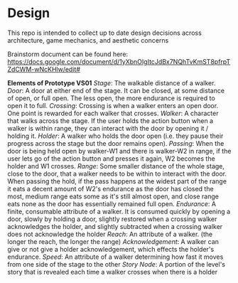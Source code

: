 # Design
This repo is intended to collect up to date design decisions across architecture, game mechanics, and aesthetic concerns

Brainstorm document can be found here: https://docs.google.com/document/d/1yXbnOIgItcJdBx7NQhTvKmST8pfrpTZdCWM-wNcKHlw/edit#

**Elements of Prototype VS01**
*Stage*: The walkable distance of a walker.
*Door*: A door at either end of the stage. It can be closed, at some distance of open, or full open. The less open, the more endurance is required to open it to full.
*Crossing*: Crossing is when a walker enters an open door. One point is rewarded for each walker that crosses.
*Walker*: A character that walks across the stage. If the user holds the action button when a walker is within range, they can interact with the door by opening it / holding it.
*Holder*: A walker who holds the door open (i.e. they pause their progress across the stage but the door remains open).
*Passing*: When the door is being held open by walker-W1 and there is walker-W2 in range, if the user lets go of the action button and presses it again, W2 becomes the holder and W1 crosses.
*Range*: Some smaller distance of the whole stage, close to the door, that a walker needs to be within to interact with the door. When passing the hold, if the pass happens at the widest part of the range it eats a decent amount of W2's endurance as the door has closed the most, medium range eats some as it's still almost open, and close range eats none as the door has essentially remained full open.
*Endurance*: A finite, consumable attribute of a walker. It is consumed quickly by opening a door, slowly by holding a door, slightly restored when a crossing walker acknowledges the holder, and slightly subtracted when a crossing walker does not acknowledge the holder
*Reach*: An attribute of a walker. (the longer the reach, the longer the range)
*Acknowledgement*: A walker can give or not give a holder acknowledgement, which effects the holder's endurance.
*Speed*: An attribute of a walker determining how fast it moves from one side of the stage to the other
*Story Node*: A portion of the level's story that is revealed each time a walker crosses when there is a holder

